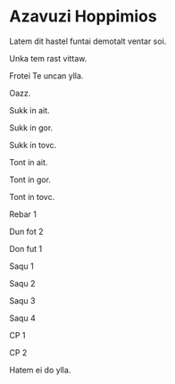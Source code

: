 # Azavuzi Hoppimios

Latem dit hastel funtai demotalt ventar soi.

Unka tem rast vittaw.

Frotei Te uncan ylla.


Oazz.


Sukk in ait.

Sukk in gor.

Sukk in tovc.


Tont in ait.

Tont in gor.

Tont in tovc.


Rebar 1


Dun fot 2

Don fut 1


Saqu 1

Saqu 2

Saqu 3

Saqu 4

CP 1

CP 2

Hatem ei do ylla.
